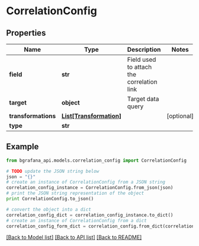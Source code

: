# CorrelationConfig


## Properties
Name | Type | Description | Notes
------------ | ------------- | ------------- | -------------
**field** | **str** | Field used to attach the correlation link | 
**target** | **object** | Target data query | 
**transformations** | [**List[Transformation]**](Transformation.md) |  | [optional] 
**type** | **str** |  | 

## Example

```python
from bgrafana_api.models.correlation_config import CorrelationConfig

# TODO update the JSON string below
json = "{}"
# create an instance of CorrelationConfig from a JSON string
correlation_config_instance = CorrelationConfig.from_json(json)
# print the JSON string representation of the object
print CorrelationConfig.to_json()

# convert the object into a dict
correlation_config_dict = correlation_config_instance.to_dict()
# create an instance of CorrelationConfig from a dict
correlation_config_form_dict = correlation_config.from_dict(correlation_config_dict)
```
[[Back to Model list]](../README.md#documentation-for-models) [[Back to API list]](../README.md#documentation-for-api-endpoints) [[Back to README]](../README.md)


